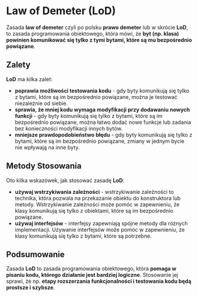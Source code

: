 # Law of Demeter (LoD)

Zasada **law of demeter** czyli po polsku **prawo demeter** lub w skrócie **LoD**, to zasada programowania obiektowego, która mówi, że **byt (np. klasa) powinien komunikować się tylko z tymi bytami, które są mu bezpośrednio powiązane**.

## Zalety
**LoD** ma kilka zalet:
- **poprawia możliwości testowania kodu** - gdy byty komunikują się tylko z bytami, które są im bezpośrednio powiązane, można je testować niezależnie od siebie.
- **sprawia, że mniej kodu wymaga modyfikacji przy dodawaniu nowych funkcji** - gdy byty komunikują się tylko z bytami, które są im bezpośrednio powiązane, można łatwo dodać nowe funkcje lub zadania bez konieczności modyfikacji innych bytów.
- **mniejsze prawdopodobieństwo błędu** - gdy byty komunikują się tylko z bytami, które są im bezpośrednio powiązane, zmiany w jednym bycie nie wpływają na inne byty.

## Metody Stosowania
Oto kilka wskazówek, jak stosować zasadę **LoD**:
- **używaj wstrzykiwania zależności** - wstrzykiwanie zależności to technika, która pozwala na przekazanie obiektu do konstruktora lub metody. Wstrzykiwanie zależności może pomóc w zapewnieniu, że klasy komunikują się tylko z obiektami, które są im bezpośrednio powiązane.
- **używaj interfejsów** - interfejsy zapewniają spójne metody dla różnych implementacji. Używanie interfejsów może pomóc w zapewnieniu, że klasy komunikują się tylko z bytami, które są potrzebne.

## Podsumowanie
Zasada **LoD** to zasada programowania obiektowego, która **pomaga w pisaniu kodu, którego działanie jest bardziej logiczne**. Stosowanie jej sprawi, że np. **etapy rozszerzania funkcjonalności i testowania kodu będą prostsze i szybsze**.
